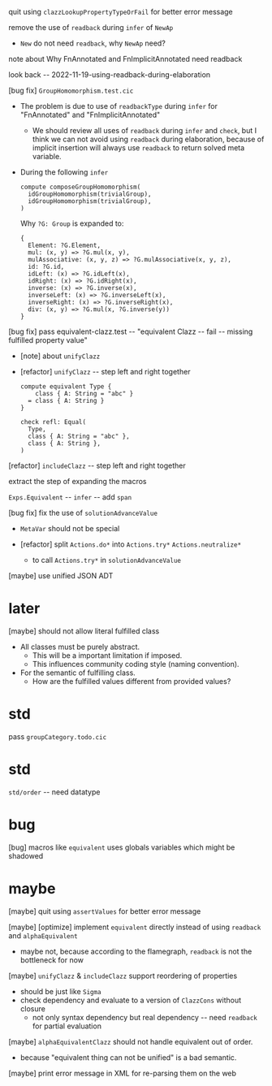 quit using `clazzLookupPropertyTypeOrFail` for better error message

remove the use of `readback` during `infer` of `NewAp`

- `New` do not need `readback`, why `NewAp` need?

note about Why FnAnnotated and FnImplicitAnnotated need readback

look back -- 2022-11-19-using-readback-during-elaboration

[bug fix] `GroupHomomorphism.test.cic`

- The problem is due to use of `readbackType` during `infer`
  for "FnAnnotated" and "FnImplicitAnnotated"

  - We should review all uses of `readback` during `infer` and `check`,
    but I think we can not avoid using `readback` during elaboration,
    because of implicit insertion will always use `readback`
    to return solved meta variable.

- During the following `infer`

  ```
  compute composeGroupHomomorphism(
    idGroupHomomorphism(trivialGroup),
    idGroupHomomorphism(trivialGroup),
  )
  ```

  Why `?G: Group` is expanded to:

  ```
  {
    Element: ?G.Element,
    mul: (x, y) => ?G.mul(x, y),
    mulAssociative: (x, y, z) => ?G.mulAssociative(x, y, z),
    id: ?G.id,
    idLeft: (x) => ?G.idLeft(x),
    idRight: (x) => ?G.idRight(x),
    inverse: (x) => ?G.inverse(x),
    inverseLeft: (x) => ?G.inverseLeft(x),
    inverseRight: (x) => ?G.inverseRight(x),
    div: (x, y) => ?G.mul(x, ?G.inverse(y))
  }
  ```

[bug fix] pass equivalent-clazz.test -- "equivalent Clazz -- fail -- missing fulfilled property value"

- [note] about `unifyClazz`

- [refactor] `unifyClazz` -- step left and right together

  ```
  compute equivalent Type {
      class { A: String = "abc" }
    = class { A: String }
  }

  check refl: Equal(
    Type,
    class { A: String = "abc" },
    class { A: String },
  )
  ```

[refactor] `includeClazz` -- step left and right together

extract the step of expanding the macros

`Exps.Equivalent` -- `infer` -- add `span`

[bug fix] fix the use of `solutionAdvanceValue`

- `MetaVar` should not be special

- [refactor] split `Actions.do*` into `Actions.try*` `Actions.neutralize*`

  - to call `Actions.try*` in `solutionAdvanceValue`

[maybe] use unified JSON ADT

# later

[maybe] should not allow literal fulfilled class

- All classes must be purely abstract.
  - This will be a important limitation if imposed.
  - This influences community coding style (naming convention).
- For the semantic of fulfilling class.
  - How are the fulfilled values different from provided values?

# std

pass `groupCategory.todo.cic`

# std

`std/order` -- need datatype

# bug

[bug] macros like `equivalent` uses globals variables which might be shadowed

# maybe

[maybe] quit using `assertValues` for better error message

[maybe] [optimize] implement `equivalent` directly instead of using `readback` and `alphaEquivalent`

- maybe not, because according to the flamegraph, `readback` is not the bottleneck for now

[maybe] `unifyClazz` & `includeClazz` support reordering of properties

- should be just like `Sigma`
- check dependency and evaluate to a version of `ClazzCons` without closure
  - not only syntax dependency but real dependency -- need `readback` for partial evaluation

[maybe] `alphaEquivalentClazz` should not handle equivalent out of order.

- because "equivalent thing can not be unified" is a bad semantic.

[maybe] print error message in XML for re-parsing them on the web
